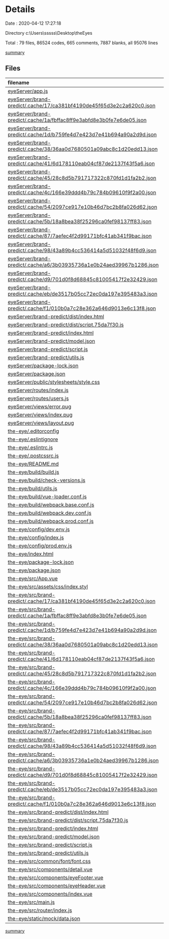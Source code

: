 # Details

Date : 2020-04-12 17:27:18

Directory c:\Users\sssss\Desktop\theEyes

Total : 79 files,  86524 codes, 665 comments, 7887 blanks, all 95076 lines

[summary](results.md)

## Files
| filename | language | code | comment | blank | total |
| :--- | :--- | ---: | ---: | ---: | ---: |
| [eyeServer/app.js](/eyeServer/app.js) | JavaScript | 40 | 21 | 11 | 72 |
| [eyeServer/brand-predict/.cache/17/ca381bf4190de45f65d3e2c2a620c0.json](/eyeServer/brand-predict/.cache/17/ca381bf4190de45f65d3e2c2a620c0.json) | JSON | 1 | 0 | 0 | 1 |
| [eyeServer/brand-predict/.cache/1a/fbffac8ff9e3abfd8e3b0fe7e6de05.json](/eyeServer/brand-predict/.cache/1a/fbffac8ff9e3abfd8e3b0fe7e6de05.json) | JSON | 1 | 0 | 0 | 1 |
| [eyeServer/brand-predict/.cache/1d/b759fe4d7e423d7e41b694a90a2d9d.json](/eyeServer/brand-predict/.cache/1d/b759fe4d7e423d7e41b694a90a2d9d.json) | JSON | 1 | 0 | 0 | 1 |
| [eyeServer/brand-predict/.cache/38/36aa0d7680501a09abc8c1d20edd13.json](/eyeServer/brand-predict/.cache/38/36aa0d7680501a09abc8c1d20edd13.json) | JSON | 1 | 0 | 0 | 1 |
| [eyeServer/brand-predict/.cache/41/6d178110eab04cf87de2137f43f5a6.json](/eyeServer/brand-predict/.cache/41/6d178110eab04cf87de2137f43f5a6.json) | JSON | 1 | 0 | 0 | 1 |
| [eyeServer/brand-predict/.cache/45/28c8d5b791717322c870fd1d1fa2b2.json](/eyeServer/brand-predict/.cache/45/28c8d5b791717322c870fd1d1fa2b2.json) | JSON | 1 | 0 | 0 | 1 |
| [eyeServer/brand-predict/.cache/4c/166e39ddd4b79c784b09610f9f2a00.json](/eyeServer/brand-predict/.cache/4c/166e39ddd4b79c784b09610f9f2a00.json) | JSON | 1 | 0 | 0 | 1 |
| [eyeServer/brand-predict/.cache/54/2097ce917e10b46d7bc2b8fa026d62.json](/eyeServer/brand-predict/.cache/54/2097ce917e10b46d7bc2b8fa026d62.json) | JSON | 1 | 0 | 0 | 1 |
| [eyeServer/brand-predict/.cache/5b/18a8bea38f25296ca0fef98137ff83.json](/eyeServer/brand-predict/.cache/5b/18a8bea38f25296ca0fef98137ff83.json) | JSON | 1 | 0 | 0 | 1 |
| [eyeServer/brand-predict/.cache/87/7aefec4f2d99171bfc41ab341f9bac.json](/eyeServer/brand-predict/.cache/87/7aefec4f2d99171bfc41ab341f9bac.json) | JSON | 1 | 0 | 0 | 1 |
| [eyeServer/brand-predict/.cache/98/43a89b4cc536414a5d51032f48f6d9.json](/eyeServer/brand-predict/.cache/98/43a89b4cc536414a5d51032f48f6d9.json) | JSON | 1 | 0 | 0 | 1 |
| [eyeServer/brand-predict/.cache/a6/3b03935736a1e0b24aed39967b1286.json](/eyeServer/brand-predict/.cache/a6/3b03935736a1e0b24aed39967b1286.json) | JSON | 1 | 0 | 0 | 1 |
| [eyeServer/brand-predict/.cache/d9/701d0f8d68845c81005417f2e32429.json](/eyeServer/brand-predict/.cache/d9/701d0f8d68845c81005417f2e32429.json) | JSON | 1 | 0 | 0 | 1 |
| [eyeServer/brand-predict/.cache/eb/de3517b05cc72ec0da197e395483a3.json](/eyeServer/brand-predict/.cache/eb/de3517b05cc72ec0da197e395483a3.json) | JSON | 1 | 0 | 0 | 1 |
| [eyeServer/brand-predict/.cache/f1/010b0a7c28e362a646d9013e6c13f8.json](/eyeServer/brand-predict/.cache/f1/010b0a7c28e362a646d9013e6c13f8.json) | JSON | 1 | 0 | 0 | 1 |
| [eyeServer/brand-predict/dist/index.html](/eyeServer/brand-predict/dist/index.html) | HTML | 3 | 0 | 0 | 3 |
| [eyeServer/brand-predict/dist/script.75da7f30.js](/eyeServer/brand-predict/dist/script.75da7f30.js) | JavaScript | 33,739 | 260 | 3,855 | 37,854 |
| [eyeServer/brand-predict/index.html](/eyeServer/brand-predict/index.html) | HTML | 3 | 0 | 0 | 3 |
| [eyeServer/brand-predict/model.json](/eyeServer/brand-predict/model.json) | JSON | 1 | 0 | 0 | 1 |
| [eyeServer/brand-predict/script.js](/eyeServer/brand-predict/script.js) | JavaScript | 31 | 1 | 8 | 40 |
| [eyeServer/brand-predict/utils.js](/eyeServer/brand-predict/utils.js) | JavaScript | 23 | 5 | 2 | 30 |
| [eyeServer/package-lock.json](/eyeServer/package-lock.json) | JSON | 4,750 | 0 | 1 | 4,751 |
| [eyeServer/package.json](/eyeServer/package.json) | JSON | 34 | 0 | 1 | 35 |
| [eyeServer/public/stylesheets/style.css](/eyeServer/public/stylesheets/style.css) | CSS | 7 | 0 | 2 | 9 |
| [eyeServer/routes/index.js](/eyeServer/routes/index.js) | JavaScript | 20 | 20 | 6 | 46 |
| [eyeServer/routes/users.js](/eyeServer/routes/users.js) | JavaScript | 9 | 0 | 5 | 14 |
| [eyeServer/views/error.pug](/eyeServer/views/error.pug) | Pug | 5 | 0 | 2 | 7 |
| [eyeServer/views/index.pug](/eyeServer/views/index.pug) | Pug | 4 | 0 | 2 | 6 |
| [eyeServer/views/layout.pug](/eyeServer/views/layout.pug) | Pug | 7 | 0 | 1 | 8 |
| [the-eye/.editorconfig](/the-eye/.editorconfig) | Properties | 8 | 0 | 2 | 10 |
| [the-eye/.eslintignore](/the-eye/.eslintignore) | Ignore | 4 | 0 | 1 | 5 |
| [the-eye/.eslintrc.js](/the-eye/.eslintrc.js) | JavaScript | 20 | 8 | 2 | 30 |
| [the-eye/.postcssrc.js](/the-eye/.postcssrc.js) | JavaScript | 7 | 2 | 2 | 11 |
| [the-eye/README.md](/the-eye/README.md) | Markdown | 14 | 0 | 8 | 22 |
| [the-eye/build/build.js](/the-eye/build/build.js) | JavaScript | 35 | 0 | 7 | 42 |
| [the-eye/build/check-versions.js](/the-eye/build/check-versions.js) | JavaScript | 45 | 0 | 10 | 55 |
| [the-eye/build/utils.js](/the-eye/build/utils.js) | JavaScript | 80 | 5 | 17 | 102 |
| [the-eye/build/vue-loader.conf.js](/the-eye/build/vue-loader.conf.js) | JavaScript | 21 | 0 | 2 | 23 |
| [the-eye/build/webpack.base.conf.js](/the-eye/build/webpack.base.conf.js) | JavaScript | 85 | 4 | 4 | 93 |
| [the-eye/build/webpack.dev.conf.js](/the-eye/build/webpack.dev.conf.js) | JavaScript | 82 | 7 | 7 | 96 |
| [the-eye/build/webpack.prod.conf.js](/the-eye/build/webpack.prod.conf.js) | JavaScript | 114 | 24 | 8 | 146 |
| [the-eye/config/dev.env.js](/the-eye/config/dev.env.js) | JavaScript | 6 | 0 | 2 | 8 |
| [the-eye/config/index.js](/the-eye/config/index.js) | JavaScript | 40 | 30 | 16 | 86 |
| [the-eye/config/prod.env.js](/the-eye/config/prod.env.js) | JavaScript | 4 | 0 | 1 | 5 |
| [the-eye/index.html](/the-eye/index.html) | HTML | 11 | 1 | 1 | 13 |
| [the-eye/package-lock.json](/the-eye/package-lock.json) | JSON | 12,991 | 0 | 1 | 12,992 |
| [the-eye/package.json](/the-eye/package.json) | JSON | 78 | 0 | 1 | 79 |
| [the-eye/src/App.vue](/the-eye/src/App.vue) | Vue | 20 | 0 | 3 | 23 |
| [the-eye/src/assets/css/index.styl](/the-eye/src/assets/css/index.styl) | Stylus | 3 | 1 | 0 | 4 |
| [the-eye/src/brand-predict/.cache/17/ca381bf4190de45f65d3e2c2a620c0.json](/the-eye/src/brand-predict/.cache/17/ca381bf4190de45f65d3e2c2a620c0.json) | JSON | 1 | 0 | 0 | 1 |
| [the-eye/src/brand-predict/.cache/1a/fbffac8ff9e3abfd8e3b0fe7e6de05.json](/the-eye/src/brand-predict/.cache/1a/fbffac8ff9e3abfd8e3b0fe7e6de05.json) | JSON | 1 | 0 | 0 | 1 |
| [the-eye/src/brand-predict/.cache/1d/b759fe4d7e423d7e41b694a90a2d9d.json](/the-eye/src/brand-predict/.cache/1d/b759fe4d7e423d7e41b694a90a2d9d.json) | JSON | 1 | 0 | 0 | 1 |
| [the-eye/src/brand-predict/.cache/38/36aa0d7680501a09abc8c1d20edd13.json](/the-eye/src/brand-predict/.cache/38/36aa0d7680501a09abc8c1d20edd13.json) | JSON | 1 | 0 | 0 | 1 |
| [the-eye/src/brand-predict/.cache/41/6d178110eab04cf87de2137f43f5a6.json](/the-eye/src/brand-predict/.cache/41/6d178110eab04cf87de2137f43f5a6.json) | JSON | 1 | 0 | 0 | 1 |
| [the-eye/src/brand-predict/.cache/45/28c8d5b791717322c870fd1d1fa2b2.json](/the-eye/src/brand-predict/.cache/45/28c8d5b791717322c870fd1d1fa2b2.json) | JSON | 1 | 0 | 0 | 1 |
| [the-eye/src/brand-predict/.cache/4c/166e39ddd4b79c784b09610f9f2a00.json](/the-eye/src/brand-predict/.cache/4c/166e39ddd4b79c784b09610f9f2a00.json) | JSON | 1 | 0 | 0 | 1 |
| [the-eye/src/brand-predict/.cache/54/2097ce917e10b46d7bc2b8fa026d62.json](/the-eye/src/brand-predict/.cache/54/2097ce917e10b46d7bc2b8fa026d62.json) | JSON | 1 | 0 | 0 | 1 |
| [the-eye/src/brand-predict/.cache/5b/18a8bea38f25296ca0fef98137ff83.json](/the-eye/src/brand-predict/.cache/5b/18a8bea38f25296ca0fef98137ff83.json) | JSON | 1 | 0 | 0 | 1 |
| [the-eye/src/brand-predict/.cache/87/7aefec4f2d99171bfc41ab341f9bac.json](/the-eye/src/brand-predict/.cache/87/7aefec4f2d99171bfc41ab341f9bac.json) | JSON | 1 | 0 | 0 | 1 |
| [the-eye/src/brand-predict/.cache/98/43a89b4cc536414a5d51032f48f6d9.json](/the-eye/src/brand-predict/.cache/98/43a89b4cc536414a5d51032f48f6d9.json) | JSON | 1 | 0 | 0 | 1 |
| [the-eye/src/brand-predict/.cache/a6/3b03935736a1e0b24aed39967b1286.json](/the-eye/src/brand-predict/.cache/a6/3b03935736a1e0b24aed39967b1286.json) | JSON | 1 | 0 | 0 | 1 |
| [the-eye/src/brand-predict/.cache/d9/701d0f8d68845c81005417f2e32429.json](/the-eye/src/brand-predict/.cache/d9/701d0f8d68845c81005417f2e32429.json) | JSON | 1 | 0 | 0 | 1 |
| [the-eye/src/brand-predict/.cache/eb/de3517b05cc72ec0da197e395483a3.json](/the-eye/src/brand-predict/.cache/eb/de3517b05cc72ec0da197e395483a3.json) | JSON | 1 | 0 | 0 | 1 |
| [the-eye/src/brand-predict/.cache/f1/010b0a7c28e362a646d9013e6c13f8.json](/the-eye/src/brand-predict/.cache/f1/010b0a7c28e362a646d9013e6c13f8.json) | JSON | 1 | 0 | 0 | 1 |
| [the-eye/src/brand-predict/dist/index.html](/the-eye/src/brand-predict/dist/index.html) | HTML | 3 | 0 | 0 | 3 |
| [the-eye/src/brand-predict/dist/script.75da7f30.js](/the-eye/src/brand-predict/dist/script.75da7f30.js) | JavaScript | 33,739 | 260 | 3,855 | 37,854 |
| [the-eye/src/brand-predict/index.html](/the-eye/src/brand-predict/index.html) | HTML | 3 | 0 | 0 | 3 |
| [the-eye/src/brand-predict/model.json](/the-eye/src/brand-predict/model.json) | JSON | 1 | 0 | 0 | 1 |
| [the-eye/src/brand-predict/script.js](/the-eye/src/brand-predict/script.js) | JavaScript | 33 | 1 | 6 | 40 |
| [the-eye/src/brand-predict/utils.js](/the-eye/src/brand-predict/utils.js) | JavaScript | 24 | 0 | 3 | 27 |
| [the-eye/src/common/font/font.css](/the-eye/src/common/font/font.css) | CSS | 6 | 0 | 0 | 6 |
| [the-eye/src/components/detail.vue](/the-eye/src/components/detail.vue) | Vue | 77 | 0 | 9 | 86 |
| [the-eye/src/components/eyeFooter.vue](/the-eye/src/components/eyeFooter.vue) | Vue | 12 | 0 | 4 | 16 |
| [the-eye/src/components/eyeHeader.vue](/the-eye/src/components/eyeHeader.vue) | Vue | 10 | 0 | 4 | 14 |
| [the-eye/src/components/index.vue](/the-eye/src/components/index.vue) | Vue | 203 | 12 | 8 | 223 |
| [the-eye/src/main.js](/the-eye/src/main.js) | JavaScript | 14 | 3 | 6 | 23 |
| [the-eye/src/router/index.js](/the-eye/src/router/index.js) | JavaScript | 19 | 0 | 1 | 20 |
| [the-eye/static/mock/data.json](/the-eye/static/mock/data.json) | JSON | 6 | 0 | 0 | 6 |

[summary](results.md)